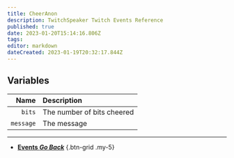 ```yaml
---
title: CheerAnon
description: TwitchSpeaker Twitch Events Reference
published: true
date: 2023-01-20T15:14:16.806Z
tags: 
editor: markdown
dateCreated: 2023-01-19T20:32:17.844Z
---
```


## Variables
Name | Description
----:|:------------
`bits` | The number of bits cheered
`message` | The message

---

- [<i class="mdi mdi-chevron-left"></i>**Events *Go Back***](/TwitchSpeaker/Events)
{.btn-grid .my-5}